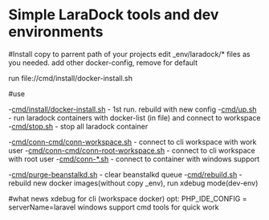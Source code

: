 # Simple LaraDock tools and dev environments

#Install
copy to parrent path of your projects
edit _env/laradock/* files as you needed. 
add other docker-config, remove for default

run file://cmd/install/docker-install.sh

#use

-[cmd/install/docker-install.sh](cmd/install/docker-install.sh)  - 1st run. rebuild with new config
-[cmd/up.sh](cmd/up.sh) - run laradock containers with docker-list (in file) and connect to workspace
-[cmd/stop.sh](cmd/stop.sh) - stop all laradock container
  
-[cmd/conn-cmd/conn-workspace.sh](cmd/conn-workspace.sh) - connect to cli workspace with work user
-[cmd/conn-cmd/conn-root-workspace.sh](cmd/conn-root-workspace.sh) - connect to cli workspace with root user
-[cmd/conn-*.sh](cmd/) - connect to container with windows support

-[cmd/purge-beanstalkd.sh](cmd/purge-beanstalkd.sh) - clear beanstalkd queue
-[cmd/rebuild.sh](cmd/rebuild.sh) - rebuild new docker images(without copy _env), run xdebug mode(dev-env)


#what news
xdebug for cli (workspace docker) opt: PHP_IDE_CONFIG = serverName=laravel
windows support
cmd tools for quick work
